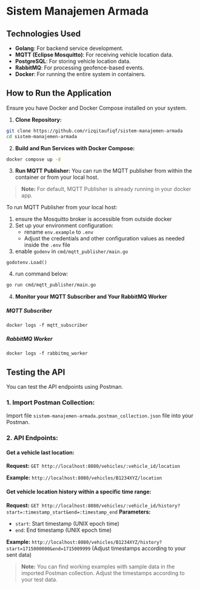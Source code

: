 # Sistem Manajemen Armada
## Technologies Used
*  **Golang**: For backend service development.
*  **MQTT (Eclipse Mosquitto)**: For receiving vehicle location data.
*  **PostgreSQL**: For storing vehicle location data.
*  **RabbitMQ**: For processing geofence-based events.
*  **Docker**: For running the entire system in containers.
## How to Run the Application
Ensure you have Docker and Docker Compose installed on your system.
1.  **Clone Repository:**
```bash
git clone https://github.com/rizqitaufiqf/sistem-manajemen-armada
cd sistem-manajemen-armada
```
2.  **Build and Run Services with Docker Compose:**
```bash
docker compose up -d
```
3.  **Run MQTT Publisher:**
You can run the MQTT publisher from within the container or from your local host. 
> **Note:** For default, MQTT Publisher is already running in your docker app.

To run MQTT Publisher from your local host: 
1. ensure the Mosquitto broker is accessible from outside docker 
2. Set up your environment configuration:
    - rename `env.example` to `.env` 
    - Adjust the credentials and other configuration values as needed inside the `.env` file
3. enable `godenv` in `cmd/mqtt_publisher/main.go`
```
godotenv.Load()
```
4. run command below:
```bash
go run cmd/mqtt_publisher/main.go
```
4.  **Monitor your MQTT Subscriber and Your RabbitMQ Worker**
##### MQTT Subscriber
```
docker logs -f mqtt_subscriber
```
##### RabbitMQ Worker
```
docker logs -f rabbitmq_worker
```
## Testing the API
You can test the API endpoints using Postman.
### 1. Import Postman Collection:
Import file `sistem-manajemen-armada.postman_collection.json` file into your Postman.
### 2. API Endpoints:
#### Get a vehicle last location:
**Request:**
`GET http://localhost:8080/vehicles/:vehicle_id/location`

**Example:** `http://localhost:8080/vehicles/B1234XYZ/location`
#### Get vehicle location history within a specific time range:
**Request:**
`GET http://localhost:8080/vehicles/:vehicle_id/history?start=:timestamp_start&end=:timestamp_end`
**Parameters:**
- `start`: Start timestamp (UNIX epoch time)
- `end`: End timestamp (UNIX epoch time)

**Example:** `http://localhost:8080/vehicles/B1234XYZ/history?start=1715000000&end=1715009999` (Adjust timestamps according to your sent data)
> **Note:** You can find working examples with sample data in the imported Postman collection. Adjust the timestamps according to your test data.